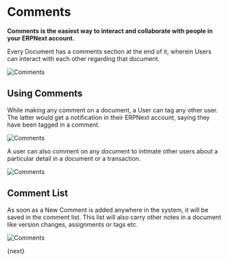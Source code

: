 <!-- add-breadcrumbs -->

# Comments

**Comments is the easiest way to interact and collaborate with people in your ERPNext account.**

Every Document has a comments section at the end of it, wherein Users can interact with each other regarding that document.

![Comments](/docs/v12/assets/img/using-erpnext/using-comments-1.png)

## Using Comments

While making any comment on a document, a User can tag any other user. The latter would get a notification in their ERPNext account, saying they have been tagged in a comment.

![Comments](/docs/v12/assets/img/using-erpnext/using-comments-3.png)

A user can also comment on any document to intimate other users about a particular detail in a document or a transaction.

![Comments](/docs/v12/assets/img/using-erpnext/using-comments-2.png)

## Comment List

As soon as a New Comment is added anywhere in the system, it will be saved in the comment list. This list will also carry other notes in a document like version changes, assignments or tags etc.

![Comments](/docs/v12/assets/img/using-erpnext/using-comments-4.gif)

{next}

